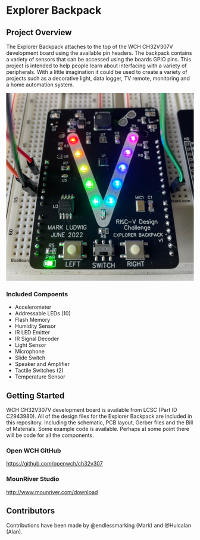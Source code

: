 # Explorer Backpack

## Project Overview
The Explorer Backpack attaches to the top of the WCH CH32V307V development board using the available pin headers. The backpack contains a variety of sensors that can be accessed using the boards GPIO pins. This project is intended to help people learn about interfacing with a variety of peripherals. With a little imagination it could be used to create a variety of projects such as a decorative light, data logger, TV remote, monitoring and a home automation system.

![Explorer Backpack](https://github.com/endlessmarking/Explorer-Backpack/blob/main/Photos/Explorer%20Backpack.jpg?raw=true)

### Included Compoents
* Accelerometer
* Addressable LEDs (10) 
* Flash Memory
* Humidity Sensor
* IR LED Emitter
* IR Signal Decoder
* Light Sensor
* Microphone
* Slide Switch
* Speaker and Amplifier
* Tactile Switches (2)
* Temperature Sensor

## Getting Started
WCH CH32V307V development board is available from LCSC (Part ID C2943980). All of the design files for the Explorer Backpack are included in this repository. Including the schematic, PCB layout, Gerber files and the Bill of Materials. Some example code is available. Perhaps at some point there will be code for all the components.

### Open WCH GitHub
https://github.com/openwch/ch32v307

### MounRiver Studio
http://www.mounriver.com/download

## Contributors
Contributions have been made by @endlessmarking (Mark) and @Hulcalan (Alan).
